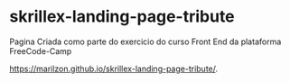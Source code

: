 # skrillex-landing-page-tribute
Pagina Criada como parte do exercicio do curso Front End da plataforma FreeCode-Camp

https://marilzon.github.io/skrillex-landing-page-tribute/.

